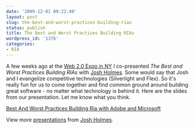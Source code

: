 ```yaml
---
date: '2009-12-01 09:22:40'
layout: post
slug: the-best-and-worst-practices-building-rias
status: publish
title: The Best and Worst Practices Building RIAs
wordpress_id: '1376'
categories:
- RIA
---
```


A few weeks ago at the [Web 2.0 Expo in NY](http://www.web2expo.com/webexny2009/) I co-presented _The Best and Worst Practices Building RIAs_ with [Josh Holmes](http://www.joshholmes.com).  Some would say that Josh and I evangelize competitive technologies (Silverlight and Flex).  So it's really fun for us to come together and find common ground around building great software - no matter what technology is behind it.  Here are the slides from our presentation.  Let me know what you think.



[Best And Worst Practices Building Ria with Adobe and Microsoft](http://www.slideshare.net/joshholmes/best-and-worst-practices-building-ria-with-adobe-and-microsoft)

View more [presentations](http://www.slideshare.net/) from [Josh Holmes](http://www.slideshare.net/joshholmes).
